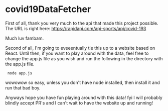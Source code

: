 # covid19DataFetcher

First of all, thank you very much to the api that made this project possible. The URL is right here: https://rapidapi.com/api-sports/api/covid-193 

Much luv fambam.

Second of all, I'm going to eveeentually tie this up to a website based on React.
Until then, if you want to play around with the data, feel free to change the app.js file as you wish and run the following in the directory with the app.js file.


<pre><code> node app.js
</code></pre>


wowowow so easy, unless you don't have node installed, then install it and run that bad boy.

Anyways hope you have fun playing around with this data! fyi I will probably blindly accept PR's and I can't wait to have the website up and running!
